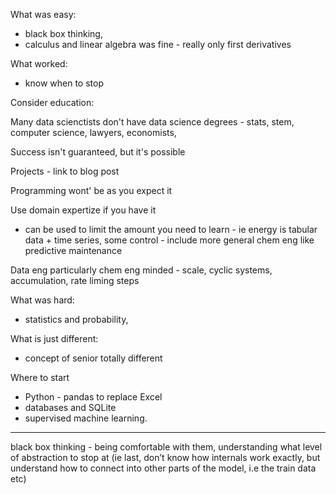 

What was easy:

- black box thinking,
- calculus and linear algebra was fine - really only first derivatives

What worked:
- know when to stop

Consider education:

Many data scienctists don't have data science degrees - stats, stem, computer science, lawyers, economists,

Success isn't guaranteed, but it's possible

Projects - link to blog post

Programming wont' be as you expect it

Use domain expertize if you have it
- can be used to limit the amount you need to learn - ie energy is tabular data + time series, some control - include more general chem eng like predictive maintenance

Data eng particularly chem eng minded - scale, cyclic systems, accumulation, rate liming steps

What was hard:

- statistics and probability,

What is just different:

- concept of senior totally different

Where to start

- Python - pandas to replace Excel
- databases and SQLite
- supervised machine learning.

---
black box thinking - being comfortable with them, understanding what level of abstraction to stop at (ie last, don’t know how internals work exactly, but understand how to connect into other parts of the model, i.e the train data etc)
